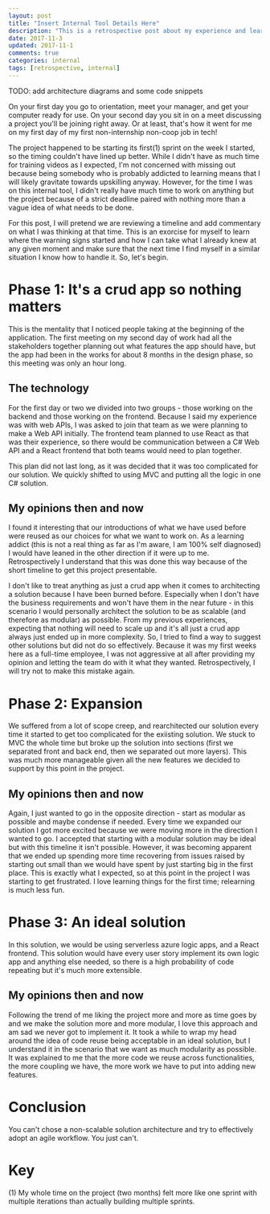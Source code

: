 ```yaml
---
layout: post
title: "Insert Internal Tool Details Here"
description: "This is a retrospective post about my experience and learning from working on an internal tool that didn't go quite as planned"
date: 2017-11-3
updated: 2017-11-1
comments: true
categories: internal
tags: [retrospective, internal]
---
```


TODO: add architecture diagrams and some code snippets

On your first day you go to orientation, meet your manager, and get your computer ready for use. On your second day you sit in on a meet discussing a project you'll be joining right away. Or at least, that's how it went for me on my first day of my first non-internship non-coop job in tech!

The project happened to be starting its first(1) sprint on the week I started, so the timing couldn't have lined up better. While I didn't have as much time for training videos as I expected, I'm not concerned with missing out because being somebody who is probably addicted to learning means that I will likely gravitate towards upskilling anyway. However, for the time I was on this internal tool, I didn't really have much time to work on anything but the project because of a strict deadline paired with nothing more than a vague idea of what needs to be done.

For this post, I will pretend we are reviewing a timeline and add commentary on what I was thinking at that time. This is an exorcise for myself to learn where the warning signs started and how I can take what I already knew at any given moment and make sure that the next time I find myself in a similar situation I know how to handle it. So, let's begin.

# Phase 1: It's a crud app so nothing matters

This is the mentality that I noticed people taking at the beginning of the application. The first meeting on my second day of work had all the stakeholders together planning out what features the app should have, but the app had been in the works for about 8 months in the design phase, so this meeting was only an hour long.

## The technology

For the first day or two we divided into two groups - those working on the backend and those working on the frontend. Because I said my experience was with web APIs, I was asked to join that team as we were planning to make a Web API initially. The frontend team planned to use React as that was their experience, so there would be communication between a C# Web API and a React frontend that both teams would need to plan together.

This plan did not last long, as it was decided that it was too complicated for our solution. We quickly shifted to using MVC and putting all the logic in one C# solution.

## My opinions then and now

I found it interesting that our introductions of what we have used before were reused as our choices for what we want to work on. As a learning addict (this is not a real thing as far as I'm aware, I am 100% self diagnosed) I would have leaned in the other direction if it were up to me. Retrospectively I understand that this was done this way because of the short timeline to get this project presentable.

I don't like to treat anything as just a crud app when it comes to architecting a solution because I have been burned before. Especially when I don't have the business requirements and won't have them in the near future - in this scenario I would personally architect the solution to be as scalable (and therefore as modular) as possible. From my previous experiences, expecting that nothing will need to scale up and it's all just a crud app always just ended up in more complexity. So, I tried to find a way to suggest other solutions but did not do so effectively. Because it was my first weeks here as a full-time employee, I was not aggressive at all after providing my opinion and letting the team do with it what they wanted. Retrospectively, I will try not to make this mistake again.

# Phase 2: Expansion

We suffered from a lot of scope creep, and rearchitected our solution every time it started to get too complicated for the exiisting solution. We stuck to MVC the whole time but broke up the solution into sections (first we separated front and back end, then we separated out more layers). This was much more manageable given all the new features we decided to support by this point in the project.

## My opinions then and now

Again, I just wanted to go in the opposite direction - start as modular as possible and maybe condense if needed. Every time we expanded our solution I got more excited because we were moving more in the direction I wanted to go. I accepted that starting with a modular solution may be ideal but with this timeline it isn't possible. However, it was becoming apparent that we ended up spending more time recovering from issues raised by starting out small than we would have spent by just starting big in the first place. This is exactly what I expected, so at this point in the project I was starting to get frustrated. I love learning things for the first time; relearning is much less fun.

# Phase 3: An ideal solution

In this solution, we would be using serverless azure logic apps, and a React frontend. This solution would have every user story implement its own logic app and anything else needed, so there is a high probability of code repeating but it's much more extensible.

## My opinions then and now

Following the trend of me liking the project more and more as time goes by and we make the solution more and more modular, I love this approach and am sad we never got to implement it. It took a while to wrap my head around the idea of code reuse being acceptable in an ideal solution, but I understand it in the scenario that we want as much modularity as possible. It was explained to me that the more code we reuse across functionalities, the more coupling we have, the more work we have to put into adding new features.

# Conclusion

You can't chose a non-scalable solution architecture and try to effectively adopt an agile workflow. You just can't.

# Key

(1) My whole time on the project (two months) felt more like one sprint with multiple iterations than actually building multiple sprints.
